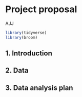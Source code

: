 Project proposal
================
AJJ

``` r
library(tidyverse)
library(broom)
```

## 1\. Introduction

## 2\. Data

## 3\. Data analysis plan
